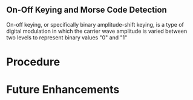 ## On-Off Keying and Morse Code Detection
On-off keying, or specifically binary amplitude-shift keying, is a type of digital modulation in which the carrier wave amplitude is varied between two levels to represent binary values "0" and "1"

# Procedure

# Future Enhancements
